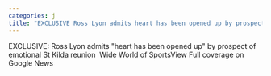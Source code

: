 ```yaml
---
categories: j
title: "EXCLUSIVE Ross Lyon admits heart has been opened up by prospect of emotional St Kilda reunion  Wide World of Sports"
---
```

EXCLUSIVE: Ross Lyon admits "heart has been opened up" by prospect of emotional St Kilda reunion&nbsp;&nbsp;Wide World of SportsView Full coverage on Google News
